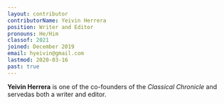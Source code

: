 ```yaml
---
layout: contributor
contributorName: Yeivin Herrera
position: Writer and Editor
pronouns: He/Him
classof: 2021
joined: December 2019
email: hyeivin@gmail.com
lastmod: 2020-03-16
past: true
---
```

**Yeivin Herrera** is one of the co-founders of the *Classical Chronicle* and servedas both a writer and editor.

